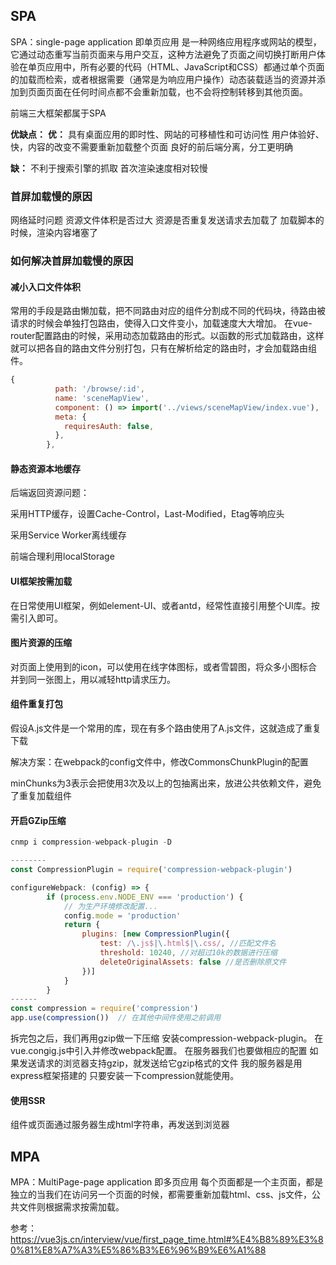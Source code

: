 ## SPA
SPA：single-page application 即单页应用
是一种网络应用程序或网站的模型，它通过动态重写当前页面来与用户交互，这种方法避免了页面之间切换打断用户体验在单页应用中，所有必要的代码（HTML、JavaScript和CSS）都通过单个页面的加载而检索，或者根据需要（通常是为响应用户操作）动态装载适当的资源并添加到页面页面在任何时间点都不会重新加载，也不会将控制转移到其他页面。

前端三大框架都属于SPA

**优缺点：**
**优：**
具有桌面应用的即时性、网站的可移植性和可访问性
用户体验好、快，内容的改变不需要重新加载整个页面
良好的前后端分离，分工更明确

**缺：**
不利于搜索引擎的抓取
首次渲染速度相对较慢

### 首屏加载慢的原因

网络延时问题
资源文件体积是否过大
资源是否重复发送请求去加载了
加载脚本的时候，渲染内容堵塞了

### 如何解决首屏加载慢的原因

#### 减小入口文件体积

常用的手段是路由懒加载，把不同路由对应的组件分割成不同的代码块，待路由被请求的时候会单独打包路由，使得入口文件变小，加载速度大大增加。
在vue-router配置路由的时候，采用动态加载路由的形式。以函数的形式加载路由，这样就可以把各自的路由文件分别打包，只有在解析给定的路由时，才会加载路由组件。

````javascript
{
          path: '/browse/:id',
          name: 'sceneMapView',
          component: () => import('../views/sceneMapView/index.vue'),
          meta: {
            requiresAuth: false,
          },
        },
````

#### 静态资源本地缓存
后端返回资源问题：

采用HTTP缓存，设置Cache-Control，Last-Modified，Etag等响应头

采用Service Worker离线缓存

前端合理利用localStorage

#### UI框架按需加载
在日常使用UI框架，例如element-UI、或者antd，经常性直接引用整个UI库。按需引入即可。
#### 图片资源的压缩
对页面上使用到的icon，可以使用在线字体图标，或者雪碧图，将众多小图标合并到同一张图上，用以减轻http请求压力。
#### 组件重复打包
假设A.js文件是一个常用的库，现在有多个路由使用了A.js文件，这就造成了重复下载

解决方案：在webpack的config文件中，修改CommonsChunkPlugin的配置

minChunks为3表示会把使用3次及以上的包抽离出来，放进公共依赖文件，避免了重复加载组件


#### 开启GZip压缩

````javascript
cnmp i compression-webpack-plugin -D

--------
const CompressionPlugin = require('compression-webpack-plugin')

configureWebpack: (config) => {
        if (process.env.NODE_ENV === 'production') {
            // 为生产环境修改配置...
            config.mode = 'production'
            return {
                plugins: [new CompressionPlugin({
                    test: /\.js$|\.html$|\.css/, //匹配文件名
                    threshold: 10240, //对超过10k的数据进行压缩
                    deleteOriginalAssets: false //是否删除原文件
                })]
            }
        }
------
const compression = require('compression')
app.use(compression())  // 在其他中间件使用之前调用

````
拆完包之后，我们再用gzip做一下压缩 安装compression-webpack-plugin。
在vue.congig.js中引入并修改webpack配置。
在服务器我们也要做相应的配置 如果发送请求的浏览器支持gzip，就发送给它gzip格式的文件 我的服务器是用express框架搭建的 只要安装一下compression就能使用。
#### 使用SSR
组件或页面通过服务器生成html字符串，再发送到浏览器

## MPA
MPA：MultiPage-page application 即多页应用
每个页面都是一个主页面，都是独立的当我们在访问另一个页面的时候，都需要重新加载html、css、js文件，公共文件则根据需求按需加载。



参考：
<https://vue3js.cn/interview/vue/first_page_time.html#%E4%B8%89%E3%80%81%E8%A7%A3%E5%86%B3%E6%96%B9%E6%A1%88>
